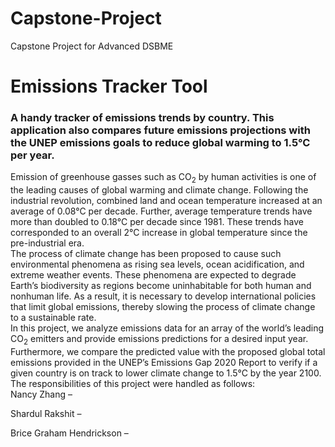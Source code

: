 # Capstone-Project
Capstone Project for Advanced DSBME

# Emissions Tracker Tool
### A handy tracker of emissions trends by country. This application also compares future emissions projections with the UNEP emissions goals to reduce global warming to 1.5&deg;C per year. 
Emission of greenhouse gasses such as CO<sub>2</sub> by human activities is one of the leading causes of global warming and climate change. Following the industrial revolution, combined land and ocean temperature increased at an average of 0.08&deg;C per decade. Further, average temperature trends have more than doubled to 0.18&deg;C per decade since 1981. These trends have corresponded to an overall 2&deg;C increase in global temperature since the pre-industrial era.  
The process of climate change has been proposed to cause such environmental phenomena as rising sea levels, ocean acidification, and extreme weather events. These phenomena are expected to degrade Earth’s biodiversity as regions become uninhabitable for both human and nonhuman life. As a result, it is necessary to develop international policies that limit global emissions, thereby slowing the process of climate change to a sustainable rate.   
In this project, we analyze emissions data for an array of the world’s leading CO<sub>2</sub> emitters and provide emissions predictions for a desired input year. Furthermore, we compare the predicted value with the proposed global total emissions provided in the UNEP’s Emissions Gap 2020 Report to verify if a given country is on track to lower climate change to 1.5&deg;C by the year 2100.   
The responsibilities of this project were handled as follows:  
Nancy Zhang –  

Shardul Rakshit –   

Brice Graham Hendrickson –   
